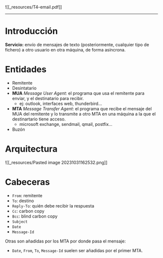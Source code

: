 ![[_resources/T4-email.pdf]]

---

# Introducción
**Servicio:** envío de mensajes de texto (posteriormente, cualquier tipo de fichero) a otro usuario en otra máquina, de forma asíncrona.

# Entidades
- Remitente
- Desintatario
- **MUA** *Message User Agent*: el programa que usa el remitente para enviar, y el destinatario para recibir.
	- ej: outlook, interfaces web, thunderbird...
- **MTA** *Message Transfer Agent*: el programa que recibe el mensaje del MUA del remitente y lo transmite a otro MTA en una máquina a la que el destinartario tiene acceso.
	- microsoft exchange, sendmail, qmail, postfix...
- Buzón

# Arquitectura
![[_resources/Pasted image 20231031162532.png]]

# Cabeceras
- `From`: remitente
- `To`: destino
- `Reply-To`: quién debe recibir la respuesta
- `Cc`: carbon copy
- `Bcc`: blind carbon copy
- `Subject`
- `Date`
- `Message-Id`

Otras son añadidas por los MTA por donde pasa el mensaje:
- `Date`, `From`, `To`, `Message-Id` suelen ser añadidas por el primer MTA.